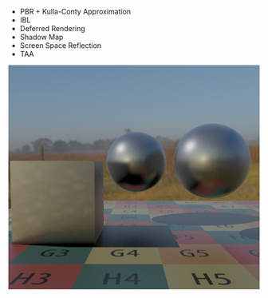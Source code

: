 - PBR + Kulla-Conty Approximation
- IBL
- Deferred Rendering
- Shadow Map
- Screen Space Reflection
- TAA

![alt text](assets/pic.png)